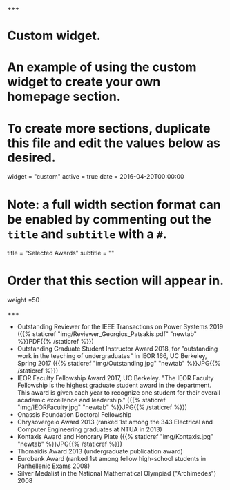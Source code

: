 +++
# Custom widget.
# An example of using the custom widget to create your own homepage section.
# To create more sections, duplicate this file and edit the values below as desired.
widget = "custom"
active = true
date = 2016-04-20T00:00:00

# Note: a full width section format can be enabled by commenting out the `title` and `subtitle` with a `#`.
title = "Selected Awards"
subtitle = ""

# Order that this section will appear in.
weight =50 

+++
* Outstanding Reviewer for the IEEE Transactions on Power Systems 2019 ({{% staticref "img/Reviewer_Georgios_Patsakis.pdf" "newtab" %}}PDF{{% /staticref %}})
* Outstanding Graduate Student Instructor Award 2018, for "outstanding work in the teaching of undergraduates" in IEOR 166, UC Berkeley, Spring 2017  ({{% staticref "img/Outstanding.jpg" "newtab" %}}JPG{{% /staticref %}})
* IEOR Faculty Fellowship Award 2017, UC Berkeley. "The IEOR Faculty Fellowship is the highest graduate student award in the department. This award is given each year to recognize one student for their overall academic excellence and leadership." ({{% staticref "img/IEORFaculty.jpg" "newtab" %}}JPG{{% /staticref %}})
* Onassis Foundation Doctoral Fellowship 
* Chrysovergeio Award 2013 (ranked 1st among the 343 Electrical and Computer Engineering graduates at NTUA in 2013)
* Kontaxis Award and Honorary Plate ({{% staticref "img/Kontaxis.jpg" "newtab" %}}JPG{{% /staticref %}})
* Thomaidis Award 2013 (undergraduate publication award)
* Eurobank Award (ranked 1st among fellow high-school students in Panhellenic Exams 2008)
* Silver Medalist in the National Mathematical Olympiad ("Archimedes") 2008
